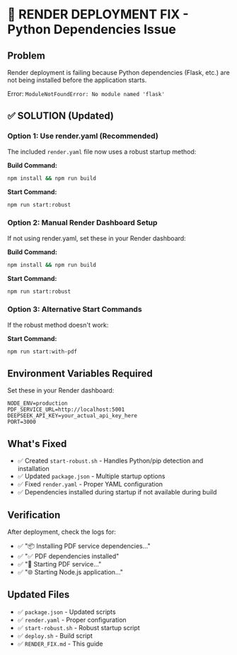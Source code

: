 # 🚨 RENDER DEPLOYMENT FIX - Python Dependencies Issue

## Problem
Render deployment is failing because Python dependencies (Flask, etc.) are not being installed before the application starts.

Error: `ModuleNotFoundError: No module named 'flask'`

## ✅ SOLUTION (Updated)

### Option 1: Use render.yaml (Recommended)

The included `render.yaml` file now uses a robust startup method:

**Build Command:**
```bash
npm install && npm run build
```

**Start Command:**
```bash
npm run start:robust
```

### Option 2: Manual Render Dashboard Setup

If not using render.yaml, set these in your Render dashboard:

**Build Command:**
```bash
npm install && npm run build
```

**Start Command:**
```bash
npm run start:robust
```

### Option 3: Alternative Start Commands

If the robust method doesn't work:

**Start Command:**
```bash
npm run start:with-pdf
```

## Environment Variables Required

Set these in your Render dashboard:

```
NODE_ENV=production
PDF_SERVICE_URL=http://localhost:5001
DEEPSEEK_API_KEY=your_actual_api_key_here
PORT=3000
```

## What's Fixed

- ✅ Created `start-robust.sh` - Handles Python/pip detection and installation
- ✅ Updated `package.json` - Multiple startup options
- ✅ Fixed `render.yaml` - Proper YAML configuration
- ✅ Dependencies installed during startup if not available during build

## Verification

After deployment, check the logs for:
- ✅ "📦 Installing PDF service dependencies..."
- ✅ "✅ PDF dependencies installed"
- ✅ "🔧 Starting PDF service..."
- ✅ "🌐 Starting Node.js application..."

## Updated Files
- ✅ `package.json` - Updated scripts
- ✅ `render.yaml` - Proper configuration  
- ✅ `start-robust.sh` - Robust startup script
- ✅ `deploy.sh` - Build script
- ✅ `RENDER_FIX.md` - This guide
